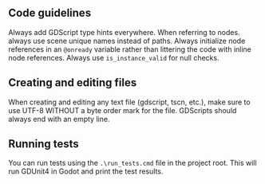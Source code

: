 ﻿
## Code guidelines
Always add GDScript type hints everywhere. When referring to nodes. always use scene unique names instead of paths. Always initialize node references in an `@onready` variable rather than littering the code with inline node references. Always use `is_instance_valid` for null checks.

## Creating and editing files
When creating and editing any text file (gdscript, tscn, etc.), make sure to use UTF-8 WITHOUT a byte order mark for the file. GDScripts should always end with an empty line.

## Running tests
You can run tests using the `.\run_tests.cmd` file in the project root. This will run GDUnit4 in Godot and print the test results.